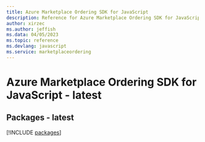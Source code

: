 ```yaml
---
title: Azure Marketplace Ordering SDK for JavaScript
description: Reference for Azure Marketplace Ordering SDK for JavaScript
author: xirzec
ms.author: jeffish
ms.data: 04/05/2023
ms.topic: reference
ms.devlang: javascript
ms.service: marketplaceordering
---
```

# Azure Marketplace Ordering SDK for JavaScript - latest
## Packages - latest
[!INCLUDE [packages](marketplace-ordering-index.md)]